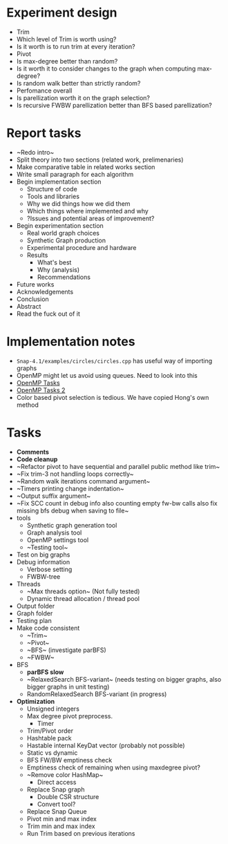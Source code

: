 # Experiment design
* Trim
 * Which level of Trim is worth using?
 * Is it worth is to run trim at every iteration?
* Pivot
 * Is max-degree better than random?
 * Is it worth it to consider changes to the graph when computing max-degree?
 * Is random walk better than strictly random?
* Perfomance overall
 * Is parellization worth it on the graph selection?
 * Is recursive FWBW parellization better than BFS based parellization?

# Report tasks
* ~Redo intro~
* Split theory into two sections (related work, prelimenaries)
* Make comparative table in related works section
* Write small paragraph for each algorithm
* Begin implementation section
  * Structure of code
  * Tools and libraries
  * Why we did things how we did them
  * Which things where implemented and why
  * ?Issues and potential areas of improvement?
* Begin experimentation section
  * Real world graph choices
  * Synthetic Graph production
  * Experimental procedure and hardware
  * Results
    * What's best
    * Why (analysis)
    * Recommendations
* Future works
* Acknowledgements
* Conclusion
* Abstract
* Read the fuck out of it

# Implementation notes
* `Snap-4.1/examples/circles/circles.cpp` has useful way of importing graphs
* OpenMP might let us avoid using queues. Need to look into this
* [OpenMP Tasks](http://pages.tacc.utexas.edu/~eijkhout/pcse/html/omp-task.html)
* [OpenMP Tasks 2](https://openmp.org/wp-content/uploads/sc13.tasking.ruud.pdf)
* Color based pivot selection is tedious. We have copied Hong's own method

# Tasks
* **Comments**
* **Code cleanup**
* ~Refactor pivot to have sequential and parallel public method like trim~
* ~Fix trim-3 not handling loops correctly~
* ~Random walk iterations command argument~
* ~Timers printing change indentation~
* ~Output suffix argument~
* ~Fix SCC count in debug info also counting empty fw-bw calls also fix missing bfs debug when saving to file~
* tools
  * Synthetic graph generation tool
  * Graph analysis tool
  * OpenMP settings tool
  * ~Testing tool~
* Test on big graphs
* Debug information
  * Verbose setting
  * FWBW-tree
* Threads
  * ~Max threads option~ (Not fully tested)
  * Dynamic thread allocation / thread pool
* Output folder
* Graph folder
* Testing plan
* Make code consistent
  * ~Trim~
  * ~Pivot~
  * ~BFS~ (investigate parBFS)
  * ~FWBW~
* BFS
  * **parBFS slow**
  * ~RelaxedSearch BFS-variant~ (needs testing on bigger graphs, also bigger graphs in unit testing)
  * RandomRelaxedSearch BFS-variant (in progress)
* **Optimization**
  * Unsigned integers
  * Max degree pivot preprocess.
    * Timer
  * Trim/Pivot order
  * Hashtable pack
  * Hastable internal KeyDat vector (probably not possible)
  * Static vs dynamic
  * BFS FW/BW emptiness check
  * Emptiness check of remaining when using maxdegree pivot?
  * ~Remove color HashMap~
    * Direct access
  * Replace Snap graph
    * Double CSR structure
    * Convert tool?
  * Replace Snap Queue
  * Pivot min and max index
  * Trim min and max index
  * Run Trim based on previous iterations

